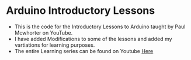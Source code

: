 # Arduino Introductory Lessons

-  This is the code for the Introductory Lessons to Arduino taught by Paul Mcwhorter on YouTube.
-  I have added Modifications to some of the lessons and added my vartiations for learning purposes.
- The entire Learning series can be found on Youtube [Here](https://www.youtube.com/playlist?list=PLGs0VKk2DiYx6CMdOQR_hmJ2NbB4mZQn-)